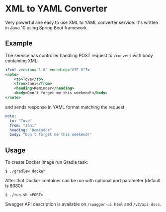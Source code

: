 # XML to YAML Converter

Very powerful ane easy to use XML to YAML converter service. It's written in Java 10 using Spring Boot framework.

## Example

The service has controller handling POST request to `/convert` with body containing XML:
```xml
<?xml version="1.0" encoding="UTF-8"?>
<note>
    <to>Tove</to>
    <from>Jani</from>
    <heading>Reminder</heading>
    <body>Don't forget me this weekend!</body>
</note>
```

and sends response in YAML format matching the request:
```yaml
note:
  to: "Tove"
  from: "Jani"
  heading: "Reminder"
  body: "Don't forget me this weekend!"
```

## Usage 

To create Docker image run Gradle task:

`$ ./gradlew docker`

After that Docker container can be run with optional port parameter (default is 8080):

`$ ./run.sh <PORT>`

Swagger API description is available on `/swagger-ui.html` and `/v2/api-docs`.
